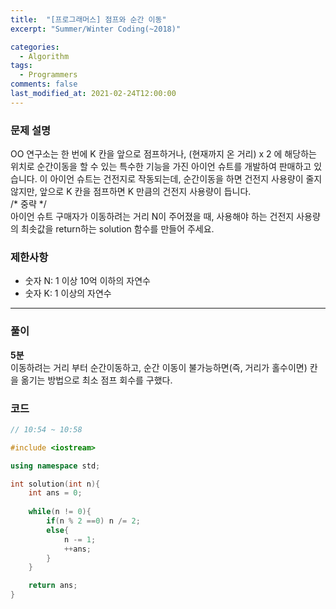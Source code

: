 ```yaml
---
title:  "[프로그래머스] 점프와 순간 이동"
excerpt: "Summer/Winter Coding(~2018)"

categories:
  - Algorithm
tags:
  - Programmers
comments: false
last_modified_at: 2021-02-24T12:00:00
---
```

### 문제 설명
OO 연구소는 한 번에 K 칸을 앞으로 점프하거나, (현재까지 온 거리) x 2 에 해당하는 위치로 순간이동을 할 수 있는 특수한 기능을 가진 아이언 슈트를 개발하여 판매하고 있습니다. 이 아이언 슈트는 건전지로 작동되는데, 순간이동을 하면 건전지 사용량이 줄지 않지만, 앞으로 K 칸을 점프하면 K 만큼의 건전지 사용량이 듭니다.  
/* 중략 */  
아이언 슈트 구매자가 이동하려는 거리 N이 주어졌을 때, 사용해야 하는 건전지 사용량의 최솟값을 return하는 solution 함수를 만들어 주세요.

### 제한사항
- 숫자 N: 1 이상 10억 이하의 자연수
- 숫자 K: 1 이상의 자연수

---
### 풀이
**5분**  
이동하려는 거리 부터 순간이동하고, 순간 이동이 불가능하면(즉, 거리가 홀수이면) 칸을 옮기는 방법으로 최소 점프 회수를 구했다.

### 코드
```c++
// 10:54 ~ 10:58

#include <iostream>

using namespace std;

int solution(int n){
    int ans = 0;
    
    while(n != 0){
        if(n % 2 ==0) n /= 2;
        else{
            n -= 1;
            ++ans;
        }
    }

    return ans;
}
```